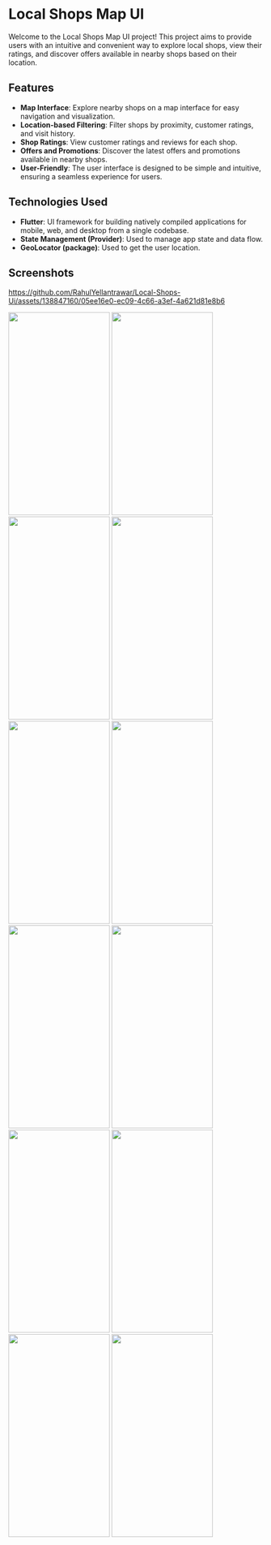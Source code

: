 # Local Shops Map UI

Welcome to the Local Shops Map UI project! This project aims to provide users with an intuitive and convenient way to explore local shops, view their ratings, and discover offers available in nearby shops based on their location.

## Features

- **Map Interface**: Explore nearby shops on a map interface for easy navigation and visualization.
- **Location-based Filtering**: Filter shops by proximity, customer ratings, and visit history.
- **Shop Ratings**: View customer ratings and reviews for each shop.
- **Offers and Promotions**: Discover the latest offers and promotions available in nearby shops.
- **User-Friendly**: The user interface is designed to be simple and intuitive, ensuring a seamless experience for users.

## Technologies Used
- **Flutter**: UI framework for building natively compiled applications for mobile, web, and desktop from a single codebase.
- **State Management (Provider)**: Used to manage app state and data flow.
- **GeoLocator (package)**: Used to get the user location.

## Screenshots


https://github.com/RahulYellantrawar/Local-Shops-Ui/assets/138847160/05ee16e0-ec09-4c66-a3ef-4a621d81e8b6

<img src="https://github.com/RahulYellantrawar/Local-Shops-Ui/assets/138847160/59a2f3f0-f2f0-4c35-879b-4467d6e536ad" width="200" height="400" />
<img src="https://github.com/RahulYellantrawar/Local-Shops-Ui/assets/138847160/7f5946ab-52b8-4cae-85f4-c8f968ab79a2" width="200" height="400" />
<img src="https://github.com/RahulYellantrawar/Local-Shops-Ui/assets/138847160/e4c4ff41-0758-481b-9d79-d09d87f6a402" width="200" height="400" />
<img src="https://github.com/RahulYellantrawar/Local-Shops-Ui/assets/138847160/915c0757-5400-4e61-81ff-9747b32f80f2" width="200" height="400" />
<img src="https://github.com/RahulYellantrawar/Local-Shops-Ui/assets/138847160/d98b807d-c6f4-4464-a05a-221604b3222d" width="200" height="400" />
<img src="https://github.com/RahulYellantrawar/Local-Shops-Ui/assets/138847160/5b0a71cc-b897-4397-9d79-9feaacb945ec" width="200" height="400" />
<img src="https://github.com/RahulYellantrawar/Local-Shops-Ui/assets/138847160/a176f049-d9ec-4313-a676-8bab6c86d261" width="200" height="400" />
<img src="https://github.com/RahulYellantrawar/Local-Shops-Ui/assets/138847160/a4934014-7d75-4e65-881a-f5c2972f007b" width="200" height="400" />
<img src="https://github.com/RahulYellantrawar/Local-Shops-Ui/assets/138847160/6574dbf2-f10a-41c6-b72b-d8df5e53e6d9" width="200" height="400" />
<img src="https://github.com/RahulYellantrawar/Local-Shops-Ui/assets/138847160/0836083e-aad2-4418-a533-e0340252074e" width="200" height="400" />
<img src="https://github.com/RahulYellantrawar/Local-Shops-Ui/assets/138847160/6adb80a7-20f4-4444-bcae-babfb383d963" width="200" height="400" />
<img src="https://github.com/RahulYellantrawar/Local-Shops-Ui/assets/138847160/092e941f-ed8a-4192-ae1d-ff3fae8ae880" width="200" height="400" />


